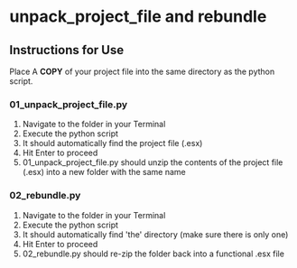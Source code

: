 # unpack_project_file and rebundle
## Instructions for Use

Place A **COPY** of your project file into the same directory as the python script.

### 01_unpack_project_file.py
1. Navigate to the folder in your Terminal
2. Execute the python script
3. It should automatically find the project file (.esx)
4. Hit Enter to proceed
5. 01_unpack_project_file.py should unzip the contents of the project file (.esx) into a new folder with the same name

### 02_rebundle.py
1. Navigate to the folder in your Terminal 
2. Execute the python script
3. It should automatically find 'the' directory (make sure there is only one)
4. Hit Enter to proceed
5. 02_rebundle.py should re-zip the folder back into a functional .esx file